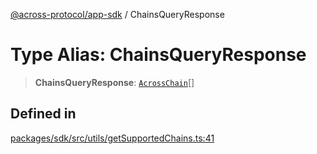 [@across-protocol/app-sdk](../README.md) / ChainsQueryResponse

# Type Alias: ChainsQueryResponse

> **ChainsQueryResponse**: [`AcrossChain`](AcrossChain.md)[]

## Defined in

[packages/sdk/src/utils/getSupportedChains.ts:41](https://github.com/across-protocol/toolkit/blob/fa61c35c7597804e093096de254dbc326f096003/packages/sdk/src/utils/getSupportedChains.ts#L41)
